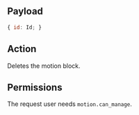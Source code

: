 ## Payload
```js
{ id: Id; }
```

## Action
Deletes the motion block.

## Permissions
The request user needs `motion.can_manage`.
